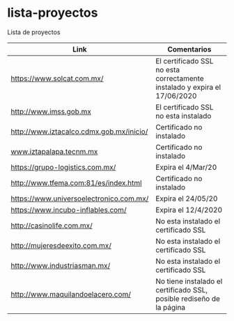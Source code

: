 # lista-proyectos
Lista de proyectos

| Link | Comentarios |
| ---------- | ---------- |
|https://www.solcat.com.mx/   | El certificado SSL no esta correctamente instalado y expira el 17/06/2020  |
|http://www.imss.gob.mx   | El certificado SSL no esta  instalado  |
|http://www.iztacalco.cdmx.gob.mx/inicio/ | Certificado no instalado |
|www.iztapalapa.tecnm.mx | Certificado no instalado |
|https://grupo-logistics.com.mx/ | Expira el 4/Mar/20 |
|http://www.tfema.com:81/es/index.html | Certificado no instalado |
|https://www.universoelectronico.com.mx/ | Expira el 24/05/20 |
|https://www.incubo-inflables.com/ | Expira el 12/4/2020 |
|http://casinolife.com.mx/| No esta instalado el certificado SSL |
|http://mujeresdeexito.com.mx/|No esta instalado el certificado SSL |
|http://www.industriasman.mx/|No esta instalado el certificado SSL|
|http://www.maquilandoelacero.com/|No tiene instalado el certificado SSL, posible rediseño de la página|
